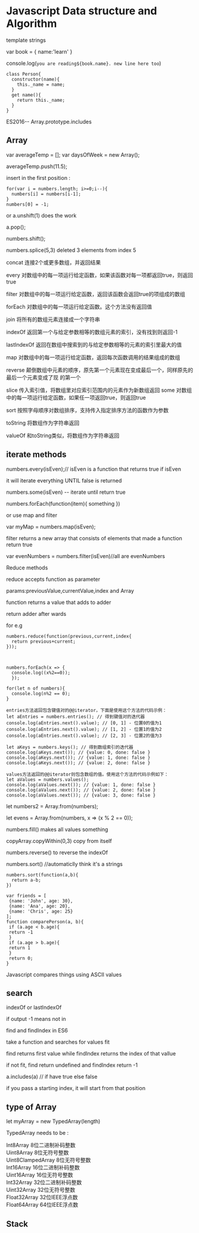 # Javascript Data structure and Algorithm

template strings

var book = {
  name:'learn'
}

console.log(`you are reading${book.name}.
  new line
  here too`)

```
class Person{
  constructor(name){
    this._name = name;
  }
  get name(){
    return this._name;
  }
}
```

ES2016-- Array.prototype.includes

## Array

var averageTemp = [];
var daysOfWeek = new Array();


averageTemp.push(11.5);

insert in the first position :
```
for(var i = numbers.length; i>=0;i--){
  numbers[i] = numbers[i-1];
}
numbers[0] = -1;
```
or a.unshift(1) does the work

a.pop();

numbers.shift();


numbers.splice(5,3) deleted 3 elements from index 5

concat 连接2个或更多数组，并返回结果

every 对数组中的每一项运行给定函数，如果该函数对每一项都返回true，则返回true

filter 对数组中的每一项运行给定函数，返回该函数会返回true的项组成的数组

forEach 对数组中的每一项运行给定函数。这个方法没有返回值

join 将所有的数组元素连接成一个字符串

indexOf 返回第一个与给定参数相等的数组元素的索引，没有找到则返回-1

lastIndexOf 返回在数组中搜索到的与给定参数相等的元素的索引里最大的值

map 对数组中的每一项运行给定函数，返回每次函数调用的结果组成的数组

reverse 颠倒数组中元素的顺序，原先第一个元素现在变成最后一个，同样原先的最后一个元素变成了现
的第一个

slice 传入索引值，将数组里对应索引范围内的元素作为新数组返回
some 对数组中的每一项运行给定函数，如果任一项返回true，则返回true

sort 按照字母顺序对数组排序，支持传入指定排序方法的函数作为参数

toString 将数组作为字符串返回

valueOf 和toString类似，将数组作为字符串返回


## iterate methods

numbers.every(isEven);// isEven is a function that returns true if isEven

it will iterate everything UNTIL false is returned

numbers.some(isEven) -- iterate until return true

numbers.forEach(function(item){
  something
})

or use map and filter

var myMap = numbers.map(isEven);

filter returns a new array that consists of elements that made a function return true

var evenNumbers = numbers.filter(isEven)//all are evenNumbers

Reduce methods


reduce accepts function as parameter

params:previousValue,currentValue,index and Array

function returns a value that adds to adder

return adder after wards

for e.g
```
numbers.reduce(function(previous,current,index{
  return previous+current;
}));



numbers.forEach(x => {
  console.log((x%2==0));
  });

for(let n of numbers){
  console.log(n%2 == 0);
}

```

```
entries方法返回包含键值对的@@iterator，下面是使用这个方法的代码示例：
let aEntries = numbers.entries(); // 得到键值对的迭代器
console.log(aEntries.next().value); // [0, 1] - 位置0的值为1
console.log(aEntries.next().value); // [1, 2] - 位置1的值为2
console.log(aEntries.next().value); // [2, 3] - 位置2的值为3
```


```
let aKeys = numbers.keys(); // 得到数组索引的迭代器
console.log(aKeys.next()); // {value: 0, done: false }
console.log(aKeys.next()); // {value: 1, done: false }
console.log(aKeys.next()); // {value: 2, done: false }
```


```
values方法返回的@@iterator则包含数组的值。使用这个方法的代码示例如下：
let aValues = numbers.values();
console.log(aValues.next()); // {value: 1, done: false }
console.log(aValues.next()); // {value: 2, done: false }
console.log(aValues.next()); // {value: 3, done: false }
```

let numbers2 = Array.from(numbers);

let evens = Array.from(numbers, x => (x % 2 == 0));


numbers.fill() makes all values something

copyArray.copyWithin(0,3) copy from itself

numbers.reverse() to reverse the indexOf

numbers.sort() //automaticlly think it's a strings
```
numbers.sort(function(a,b){
  return a-b;
})
```

```
var friends = [
 {name: 'John', age: 30},
 {name: 'Ana', age: 20},
 {name: 'Chris', age: 25}
];
function comparePerson(a, b){
 if (a.age < b.age){
 return -1
 }
 if (a.age > b.age){
 return 1
 }
 return 0;
}

```


Javascript compares things using ASCII values

## search

indexOf or lastIndexOf

if output -1 means not in

find and findIndex in ES6

take a function and searches for values fit

find returns first value while findIndex returns the index of that vallue

if not fit, find return undefined and findIndex return -1

a.includes(a) // if have true else false

if you pass a starting index, it will start from that position

## type of Array

let myArray = new TypedArray(length)

TypedArray needs to be :

Int8Array 8位二进制补码整数  
Uint8Array 8位无符号整数  
Uint8ClampedArray 8位无符号整数  
Int16Array 16位二进制补码整数  
Uint16Array 16位无符号整数  
Int32Array 32位二进制补码整数  
Uint32Array 32位无符号整数  
Float32Array 32位IEEE浮点数  
Float64Array 64位IEEE浮点数  

## Stack
